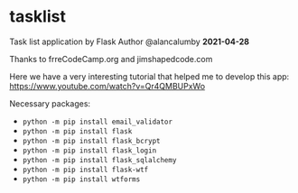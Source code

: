 # tasklist
Task list application by Flask
Author @alancalumby
<b>2021-04-28</b>

Thanks to frreCodeCamp.org and jimshapedcode.com

Here we have a very interesting tutorial that helped me to develop this app: https://www.youtube.com/watch?v=Qr4QMBUPxWo


Necessary packages:
  - `python -m pip install email_validator`
  - `python -m pip install flask`
  - `python -m pip install flask_bcrypt`
  - `python -m pip install flask_login`
  - `python -m pip install flask_sqlalchemy`
  - `python -m pip install flask-wtf`
  - `python -m pip install wtforms`

